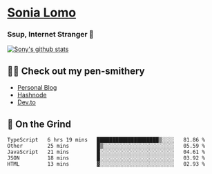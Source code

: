 # [Sonia Lomo](https://sonylomo.github.io/) 
### Ssup, Internet Stranger 🤩

<a href="https://github.com/sonylomo/github-readme-stats">
  <img align="center" src="https://media.giphy.com/media/lU05nFSW6Y2A/giphy.gif" alt="Sony's github stats" />
</a>

## ✍🏾 Check out my pen-smithery
- [Personal Blog](https://www.sonylomo.dev/blog)
- [Hashnode](https://sonylomo.hashnode.dev/)
- [Dev.to](https://dev.to/sonylomo)

## 🤡 On the Grind
<!--START_SECTION:waka-->

```text
TypeScript   6 hrs 19 mins   ████████████████████▒░░░░   81.86 %
Other        25 mins         █▒░░░░░░░░░░░░░░░░░░░░░░░   05.59 %
JavaScript   21 mins         █░░░░░░░░░░░░░░░░░░░░░░░░   04.61 %
JSON         18 mins         █░░░░░░░░░░░░░░░░░░░░░░░░   03.92 %
HTML         13 mins         ▓░░░░░░░░░░░░░░░░░░░░░░░░   02.93 %
```

<!--END_SECTION:waka-->
